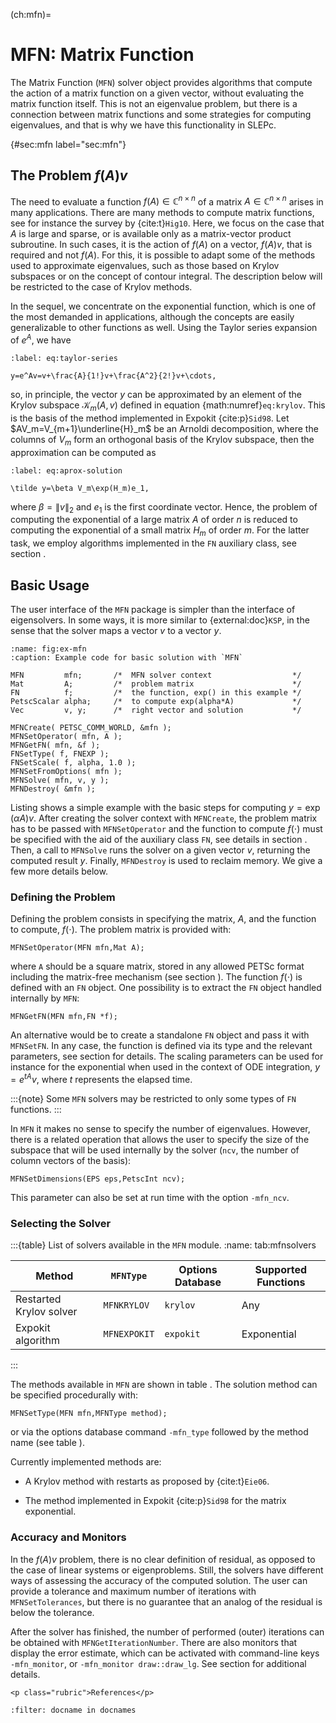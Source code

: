 (ch:mfn)=
# MFN: Matrix Function

The Matrix Function (`MFN`) solver object provides algorithms that compute the action of a matrix function on a given vector, without evaluating the matrix function itself. This is not an eigenvalue problem, but there is a connection between matrix functions and some strategies for computing eigenvalues, and that is why we have this functionality in SLEPc.

{#sec:mfn label="sec:mfn"}
## The Problem $f(A)v$

The need to evaluate a function $f(A)\in\mathbb{C}^{n\times n}$ of a matrix $A\in\mathbb{C}^{n\times n}$ arises in many applications. There are many methods to compute matrix functions, see for instance the survey by {cite:t}`Hig10`. Here, we focus on the case that $A$ is large and sparse, or is available only as a matrix-vector product subroutine. In such cases, it is the action of $f(A)$ on a vector, $f(A)v$, that is required and not $f(A)$. For this, it is possible to adapt some of the methods used to approximate eigenvalues, such as those based on Krylov subspaces or on the concept of contour integral. The description below will be restricted to the case of Krylov methods.

In the sequel, we concentrate on the exponential function, which is one of the most demanded in applications, although the concepts are easily generalizable to other functions as well. Using the Taylor series expansion of $e^A$, we have

```{math}
:label: eq:taylor-series

y=e^Av=v+\frac{A}{1!}v+\frac{A^2}{2!}v+\cdots,
```

so, in principle, the vector $y$ can be approximated by an element of the Krylov subspace $\mathcal{K}_m(A,v)$ defined in equation {math:numref}`eq:krylov`. This is the basis of the method implemented in Expokit {cite:p}`Sid98`. Let $AV_m=V_{m+1}\underline{H}_m$ be an Arnoldi decomposition, where the columns of $V_m$ form an orthogonal basis of the Krylov subspace, then the approximation can be computed as

```{math}
:label: eq:aprox-solution

\tilde y=\beta V_m\exp(H_m)e_1,
```

 where $\beta=\|v\|_2$ and $e_1$ is the first coordinate vector. Hence, the problem of computing the exponential of a large matrix $A$ of order $n$ is reduced to computing the exponential of a small matrix $H_m$ of order $m$. For the latter task, we employ algorithms implemented in the `FN` auxiliary class, see section [](#sec:sys).

## Basic Usage

The user interface of the `MFN` package is simpler than the interface of eigensolvers. In some ways, it is more similar to {external:doc}`KSP`, in the sense that the solver maps a vector $v$ to a vector $y$.

```{code-block} c
:name: fig:ex-mfn
:caption: Example code for basic solution with `MFN`

MFN         mfn;       /*  MFN solver context                  */
Mat         A;         /*  problem matrix                      */
FN          f;         /*  the function, exp() in this example */
PetscScalar alpha;     /*  to compute exp(alpha*A)             */
Vec         v, y;      /*  right vector and solution           */

MFNCreate( PETSC_COMM_WORLD, &mfn );
MFNSetOperator( mfn, A );
MFNGetFN( mfn, &f );
FNSetType( f, FNEXP );
FNSetScale( f, alpha, 1.0 );
MFNSetFromOptions( mfn );
MFNSolve( mfn, v, y );
MFNDestroy( &mfn );
```

Listing [](#fig:ex-mfn) shows a simple example with the basic steps for computing $y=\exp(\alpha A)v$. After creating the solver context with `MFNCreate`, the problem matrix has to be passed with `MFNSetOperator` and the function to compute $f(\cdot)$ must be specified with the aid of the auxiliary class `FN`, see details in section [](#sec:sys). Then, a call to `MFNSolve` runs the solver on a given vector $v$, returning the computed result $y$. Finally, `MFNDestroy` is used to reclaim memory. We give a few more details below.

### Defining the Problem

Defining the problem consists in specifying the matrix, $A$, and the function to compute, $f(\cdot)$. The problem matrix is provided with:

```{code} c
MFNSetOperator(MFN mfn,Mat A);
```

where `A` should be a square matrix, stored in any allowed PETSc format including the matrix-free mechanism (see section [](#sec:supported)). The function $f(\cdot)$ is defined with an `FN` object. One possibility is to extract the `FN` object handled internally by `MFN`:

```{code} c
MFNGetFN(MFN mfn,FN *f);
```

An alternative would be to create a standalone `FN` object and pass it with `MFNSetFN`. In any case, the function is defined via its type and the relevant parameters, see section [](#sec:sys) for details. The scaling parameters can be used for instance for the exponential when used in the context of ODE integration, $y=e^{tA}v$, where $t$ represents the elapsed time.

:::{note}
Some `MFN` solvers may be restricted to only some types of `FN` functions.
:::

In `MFN` it makes no sense to specify the number of eigenvalues. However, there is a related operation that allows the user to specify the size of the subspace that will be used internally by the solver (`ncv`, the number of column vectors of the basis):

```{code} c
MFNSetDimensions(EPS eps,PetscInt ncv);
```

This parameter can also be set at run time with the option `-mfn_ncv`.

### Selecting the Solver

:::{table} List of solvers available in the `MFN` module.
:name: tab:mfnsolvers

 |Method                   |`MFNType`     |Options Database |Supported Functions
 |-------------------------|--------------|-----------------|-----------------------
 |Restarted Krylov solver  |`MFNKRYLOV`   |     `krylov`    |    Any
 |Expokit algorithm        |`MFNEXPOKIT`  |     `expokit`   |    Exponential

:::

The methods available in `MFN` are shown in table [](#tab:mfnsolvers). The solution method can be specified procedurally with:

```{code} c
MFNSetType(MFN mfn,MFNType method);
```

or via the options database command `-mfn_type` followed by the method name (see table [](#tab:mfnsolvers)).

Currently implemented methods are:

-   A Krylov method with restarts as proposed by {cite:t}`Eie06`.

-   The method implemented in Expokit {cite:p}`Sid98` for the matrix exponential.

### Accuracy and Monitors

In the $f(A)v$ problem, there is no clear definition of residual, as opposed to the case of linear systems or eigenproblems. Still, the solvers have different ways of assessing the accuracy of the computed solution. The user can provide a tolerance and maximum number of iterations with `MFNSetTolerances`, but there is no guarantee that an analog of the residual is below the tolerance.

After the solver has finished, the number of performed (outer) iterations can be obtained with `MFNGetIterationNumber`. There are also monitors that display the error estimate, which can be activated with command-line keys `-mfn_monitor`, or `-mfn_monitor draw::draw_lg`. See section [](#sec:monitor) for additional details.

```{only} html
<p class="rubric">References</p>
```
```{bibliography}
:filter: docname in docnames
```
